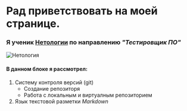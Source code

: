 # Рад приветствовать на моей странице.
 
### Я ученик [Нетологии](https://netology.ru) по направлению *"Тестировщик ПО"*

![Нетология](https://netology.ru/blog/wp-content/uploads/2020/05/%D0%BD%D0%BE%D0%B2%D1%8B%D0%B9-%D0%BB%D0%BE%D0%B3%D0%BE.png)

#### В данном блоке я рассмотрел:
1. Систему контроля версий (git)
    - Создание репозиторя
    - Работа с локальным и виртуалным репозиторием
2. Язык текстовой разметки *Markdown*